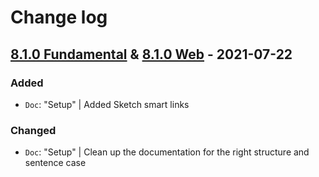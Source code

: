 # Change log

## [8.1.0 Fundamental](https://github.com/cake-hub/lidl-sketch/tree/v8.1.0) & [8.1.0 Web](https://github.com/cake-hub/lidl-web-sketch/tree/v8.1.0) - 2021-07-22

### Added

* `Doc`: "Setup" | Added Sketch smart links

### Changed

* `Doc`: "Setup" | Clean up the documentation for the right structure and sentence case
